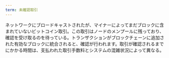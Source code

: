 ```yaml
---
term: 未確認取引
---
```

ネットワークにブロードキャストされたが、マイナーによってまだブロックに含まれていないビットコイン取引。この取引はノードのメンプールに残っており、確認を受け取るのを待っている。トランザクションがブロックチェーンに追加された有効なブロックに統合されると、確認が行われます。取引が確認されるまでにかかる時間は、支払われた取引手数料とシステムの混雑状況によって異なる。